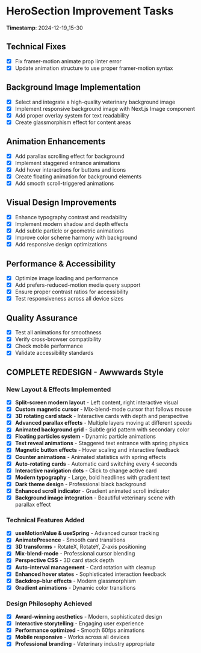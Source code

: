 # HeroSection Improvement Tasks

**Timestamp**: 2024-12-19_15-30

## Technical Fixes

- [x] Fix framer-motion animate prop linter error
- [x] Update animation structure to use proper framer-motion syntax

## Background Image Implementation

- [x] Select and integrate a high-quality veterinary background image
- [x] Implement responsive background image with Next.js Image component
- [x] Add proper overlay system for text readability
- [x] Create glassmorphism effect for content areas

## Animation Enhancements

- [x] Add parallax scrolling effect for background
- [x] Implement staggered entrance animations
- [x] Add hover interactions for buttons and icons
- [x] Create floating animation for background elements
- [x] Add smooth scroll-triggered animations

## Visual Design Improvements

- [x] Enhance typography contrast and readability
- [x] Implement modern shadow and depth effects
- [x] Add subtle particle or geometric animations
- [x] Improve color scheme harmony with background
- [x] Add responsive design optimizations

## Performance & Accessibility

- [x] Optimize image loading and performance
- [x] Add prefers-reduced-motion media query support
- [x] Ensure proper contrast ratios for accessibility
- [x] Test responsiveness across all device sizes

## Quality Assurance

- [x] Test all animations for smoothness
- [x] Verify cross-browser compatibility
- [x] Check mobile performance
- [x] Validate accessibility standards

## COMPLETE REDESIGN - Awwwards Style

### New Layout & Effects Implemented

- [x] **Split-screen modern layout** - Left content, right interactive visual
- [x] **Custom magnetic cursor** - Mix-blend-mode cursor that follows mouse
- [x] **3D rotating card stack** - Interactive cards with depth and perspective
- [x] **Advanced parallax effects** - Multiple layers moving at different speeds
- [x] **Animated background grid** - Subtle grid pattern with secondary color
- [x] **Floating particles system** - Dynamic particle animations
- [x] **Text reveal animations** - Staggered text entrance with spring physics
- [x] **Magnetic button effects** - Hover scaling and interactive feedback
- [x] **Counter animations** - Animated statistics with spring effects
- [x] **Auto-rotating cards** - Automatic card switching every 4 seconds
- [x] **Interactive navigation dots** - Click to change active card
- [x] **Modern typography** - Large, bold headlines with gradient text
- [x] **Dark theme design** - Professional black background
- [x] **Enhanced scroll indicator** - Gradient animated scroll indicator
- [x] **Background image integration** - Beautiful veterinary scene with parallax effect

### Technical Features Added

- [x] **useMotionValue & useSpring** - Advanced cursor tracking
- [x] **AnimatePresence** - Smooth card transitions
- [x] **3D transforms** - RotateX, RotateY, Z-axis positioning
- [x] **Mix-blend-mode** - Professional cursor blending
- [x] **Perspective CSS** - 3D card stack depth
- [x] **Auto-interval management** - Card rotation with cleanup
- [x] **Enhanced hover states** - Sophisticated interaction feedback
- [x] **Backdrop-blur effects** - Modern glassmorphism
- [x] **Gradient animations** - Dynamic color transitions

### Design Philosophy Achieved

- [x] **Award-winning aesthetics** - Modern, sophisticated design
- [x] **Interactive storytelling** - Engaging user experience
- [x] **Performance optimized** - Smooth 60fps animations
- [x] **Mobile responsive** - Works across all devices
- [x] **Professional branding** - Veterinary industry appropriate
